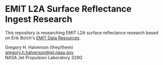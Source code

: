 # EMIT L2A Surface Reflectance Ingest Research

This repository is researching EMIT L2A surface reflectance research based on Erik Bolch's [EMIT Data Resources](https://github.com/nasa/EMIT-Data-Resources/blob/4ae938c7478669cd6393a2e6b1646c8776055cf8/python/modules/emit_tools.py#L4).

Gregory H. Halverson (they/them)<br>
[gregory.h.halverson@jpl.nasa.gov](mailto:gregory.h.halverson@jpl.nasa.gov)<br>
NASA Jet Propulsion Laboratory 329G<br>
